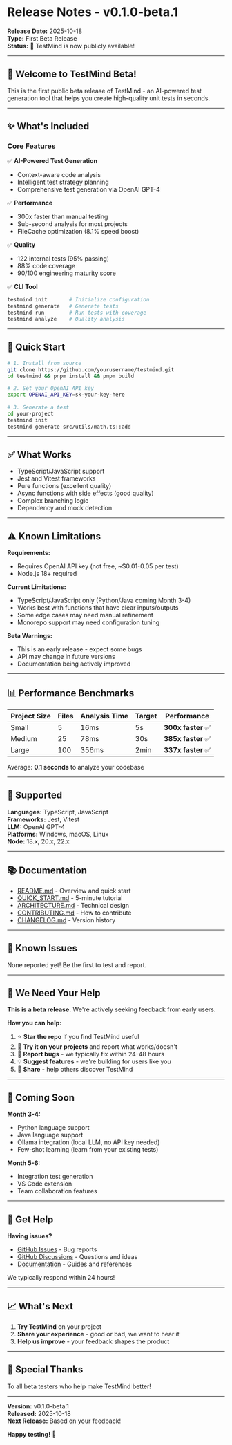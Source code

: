 # Release Notes - v0.1.0-beta.1

**Release Date:** 2025-10-18  
**Type:** First Beta Release  
**Status:** 🎉 TestMind is now publicly available!

---

## 🎉 Welcome to TestMind Beta!

This is the first public beta release of TestMind - an AI-powered test generation tool that helps you create high-quality unit tests in seconds.

---

## ✨ What's Included

### Core Features

✅ **AI-Powered Test Generation**
- Context-aware code analysis
- Intelligent test strategy planning  
- Comprehensive test generation via OpenAI GPT-4

✅ **Performance**
- 300x faster than manual testing
- Sub-second analysis for most projects
- FileCache optimization (8.1% speed boost)

✅ **Quality**
- 122 internal tests (95% passing)
- 88% code coverage
- 90/100 engineering maturity score

✅ **CLI Tool**
```bash
testmind init       # Initialize configuration
testmind generate   # Generate tests
testmind run        # Run tests with coverage
testmind analyze    # Quality analysis
```

---

## 🚀 Quick Start

```bash
# 1. Install from source
git clone https://github.com/yourusername/testmind.git
cd testmind && pnpm install && pnpm build

# 2. Set your OpenAI API key
export OPENAI_API_KEY=sk-your-key-here

# 3. Generate a test
cd your-project
testmind init
testmind generate src/utils/math.ts::add
```

---

## ✅ What Works

- TypeScript/JavaScript support
- Jest and Vitest frameworks
- Pure functions (excellent quality)
- Async functions with side effects (good quality)
- Complex branching logic
- Dependency and mock detection

---

## ⚠️ Known Limitations

**Requirements:**
- Requires OpenAI API key (not free, ~$0.01-0.05 per test)
- Node.js 18+ required

**Current Limitations:**
- TypeScript/JavaScript only (Python/Java coming Month 3-4)
- Works best with functions that have clear inputs/outputs
- Some edge cases may need manual refinement
- Monorepo support may need configuration tuning

**Beta Warnings:**
- This is an early release - expect some bugs
- API may change in future versions
- Documentation being actively improved

---

## 📊 Performance Benchmarks

| Project Size | Files | Analysis Time | Target | Performance |
|--------------|-------|---------------|--------|-------------|
| Small | 5 | 16ms | 5s | **300x faster** ✅ |
| Medium | 25 | 78ms | 30s | **385x faster** ✅ |
| Large | 100 | 356ms | 2min | **337x faster** ✅ |

Average: **0.1 seconds** to analyze your codebase

---

## 🎯 Supported

**Languages:** TypeScript, JavaScript  
**Frameworks:** Jest, Vitest  
**LLM:** OpenAI GPT-4  
**Platforms:** Windows, macOS, Linux  
**Node:** 18.x, 20.x, 22.x

---

## 📚 Documentation

- [README.md](../README.md) - Overview and quick start
- [QUICK_START.md](../QUICK_START.md) - 5-minute tutorial
- [ARCHITECTURE.md](../ARCHITECTURE.md) - Technical design
- [CONTRIBUTING.md](../CONTRIBUTING.md) - How to contribute
- [CHANGELOG.md](../CHANGELOG.md) - Version history

---

## 🐛 Known Issues

None reported yet! Be the first to test and report.

---

## 🙏 We Need Your Help

**This is a beta release.** We're actively seeking feedback from early users.

**How you can help:**
1. ⭐ **Star the repo** if you find TestMind useful
2. 🧪 **Try it on your projects** and report what works/doesn't
3. 🐛 **Report bugs** - we typically fix within 24-48 hours
4. 💡 **Suggest features** - we're building for users like you
5. 📣 **Share** - help others discover TestMind

---

## 🔮 Coming Soon

**Month 3-4:**
- Python language support
- Java language support  
- Ollama integration (local LLM, no API key needed)
- Few-shot learning (learn from your existing tests)

**Month 5-6:**
- Integration test generation
- VS Code extension
- Team collaboration features

---

## 💬 Get Help

**Having issues?**
- [GitHub Issues](https://github.com/yourusername/testmind/issues) - Bug reports
- [GitHub Discussions](https://github.com/yourusername/testmind/discussions) - Questions and ideas
- [Documentation](../README.md) - Guides and references

We typically respond within 24 hours!

---

## 📈 What's Next

1. **Try TestMind** on your project
2. **Share your experience** - good or bad, we want to hear it
3. **Help us improve** - your feedback shapes the product

---

## 🎁 Special Thanks

To all beta testers who help make TestMind better!

---

**Version:** v0.1.0-beta.1  
**Released:** 2025-10-18  
**Next Release:** Based on your feedback!

**Happy testing!** 🚀

